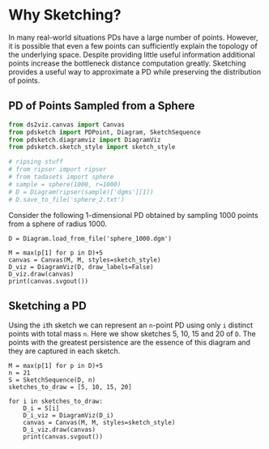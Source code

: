 # Why Sketching?

In many real-world situations PDs have a large number of points.
However, it is possible that even a few points can sufficiently explain the topology of the underlying space.
Despite providing little useful information additional points increase the bottleneck distance computation greatly.
Sketching provides a useful way to approximate a PD while preserving the distribution of points.

## PD of Points Sampled from a Sphere
``` python {cmd=true, hide}
from ds2viz.canvas import Canvas
from pdsketch import PDPoint, Diagram, SketchSequence
from pdsketch.diagramviz import DiagramViz
from pdsketch.sketch_style import sketch_style
```
``` python {cmd=false, hide}
# ripsing stuff
# from ripser import ripser
# from tadasets import sphere
# sample = sphere(1000, r=1000)
# D = Diagram(ripser(sample)['dgms'][1])
# D.save_to_file('sphere_2.txt')
```
Consider the following 1-dimensional PD obtained by sampling 1000 points from a sphere of radius 1000.

```python{cmd, continue, id=d_define, output=html}
D = Diagram.load_from_file('sphere_1000.dgm')
```
```python{cmd, continue=d_define,id=d_draw, output=html, hide}
M = max(p[1] for p in D)+5
canvas = Canvas(M, M, styles=sketch_style)
D_viz = DiagramViz(D, draw_labels=False)
D_viz.draw(canvas)
print(canvas.svgout())
```

## Sketching a PD
Using the `i`th sketch we can represent an `n`-point PD using only `i` distinct points with total mass `n`.
Here we show sketches 5, 10, 15 and 20 of `D`.
The points with the greatest persistence are the essence of this diagram and they are captured in each sketch.

```python{cmd, continue=d_define, output=html}
M = max(p[1] for p in D)+5
n = 21
S = SketchSequence(D, n)
sketches_to_draw = [5, 10, 15, 20]

for i in sketches_to_draw:
    D_i = S[i]
    D_i_viz = DiagramViz(D_i)
    canvas = Canvas(M, M, styles=sketch_style)
    D_i_viz.draw(canvas)
    print(canvas.svgout())
```